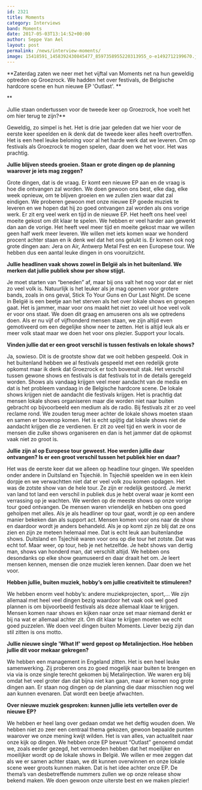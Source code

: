 ```yaml
---
id: 2321
title: Moments
category: Interviews
band: Moments
date: 2017-05-03T13:14:52+00:00
author: Seppe Van Ael
layout: post
permalink: /news/interview-moments/
image: 15418591_1458392430845477_8597358955220313955_o-e1492712199670.jpg
---
```

**Zaterdag zaten we neer met het vijftal van Moments net na hun geweldig optreden op Groezrock. We hadden het over festivals, de Belgische hardcore scene en hun nieuwe EP 'Outlast'. **

**
  
Jullie staan ondertussen voor de tweede keer op Groezrock, hoe voelt het om hier terug te zijn?**

Geweldig, zo simpel is het. Het is drie jaar geleden dat we hier voor de eerste keer speelden en ik denk dat de tweede keer alles heeft overtroffen. Het is een heel leuke beloning voor al het harde werk dat we leveren. Om op festivals als Groezrock te mogen spelen, daar doen we het voor. Het was prachtig.

**Jullie blijven steeds groeien. Staan er grote dingen op de planning waarover je iets mag zeggen?**

Grote dingen, dat is de vraag. Er komt een nieuwe EP aan en de vraag is hoe die ontvangen zal worden. We doen gewoon ons best, elke dag, elke week opnieuw, om te blijven groeien en we zullen zien waar dat zal eindigen. We proberen gewoon met onze nieuwe EP goede muziek te leveren en we hopen dat hij zo goed ontvangen zal worden als ons vorige werk. Er zit erg veel werk en tijd in de nieuwe EP. Het heeft ons heel veel moeite gekost om dit klaar te spelen. We hebben er veel harder aan gewerkt dan aan de vorige. Het heeft veel meer tijd en moeite gekost maar we willen geen half werk meer leveren. We willen met iets komen waar we honderd procent achter staan en ik denk wel dat het ons gelukt is. Er komen ook nog grote dingen aan: Jera on Air, Antwerp Metal Fest en een Europese tour. We hebben dus een aantal leuke dingen in ons vooruitzicht.

**Jullie headlinen vaak shows zowel in België als in het buitenland. We merken dat jullie publiek show per show stijgt.**

Je moet starten van “beneden” af, maar bij ons valt het nog voor dat er niet zo veel volk is. Natuurlijk is het leuker als je mag openen voor grotere bands, zoals in ons geval, Stick To Your Guns en Our Last Night. De scene in België is een beetje aan het sterven als het over lokale shows en groepen gaat. Het is jammer, maar voor ons maakt het niet zo veel uit hoe veel volk er voor ons staat. We doen dit graag en amuseren ons als we optredens doen. Als er nu vijf of vijfhonderd mensen staan, we zijn altijd even gemotiveerd om een degelijke show neer te zetten. Het is altijd leuk als er meer volk staat maar we doen het voor ons plezier. Support your locals.

**Vinden jullie dat er een groot verschil is tussen festivals en lokale shows?** 

Ja, sowieso. Dit is de grootste show dat we ooit hebben gespeeld. Ook in het buitenland hebben we al festivals gespeeld met een redelijk grote opkomst maar ik denk dat Groezrock er toch bovenuit stak. Het verschil tussen gewone shows en festivals is dat festivals tot in de details geregeld worden. Shows als vandaag krijgen veel meer aandacht van de media en dat is het probleem vandaag in de Belgische hardcore scene. De lokale shows krijgen niet de aandacht die festivals krijgen. Het is prachtig dat mensen lokale shows organiseren maar die worden niet naar buiten gebracht op bijvoorbeeld een medium als de radio. Bij festivals zit er zo veel reclame rond. We zouden terug meer achter de lokale shows moeten staan en samen er bovenop komen. Het is echt spijtig dat lokale shows niet de aandacht krijgen die ze verdienen. Er zit zo veel tijd en werk in voor de mensen die zulke shows organiseren en dan is het jammer dat de opkomst vaak niet zo groot is.

**Jullie zijn al op Europese tour geweest. Hoe werden jullie daar ontvangen? Is er een groot verschil tussen het publiek hier en daar?**

Het was de eerste keer dat we alleen op headline tour gingen. We speelden onder andere in Duitsland en Tsjechië. In Tsjechië speelden we in een klein dorpje en we verwachtten niet dat er veel volk zou komen opdagen. Het was de zotste show van de hele tour. Ze zijn er redelijk gestoord. Je merkt van land tot land een verschil in publiek dus je hebt overal waar je komt een verrassing op je wachten. We werden op de meeste shows op onze vorige tour goed ontvangen. De mensen waren vriendelijk en hebben ons goed geholpen met alles. Als je als headliner op tour gaat, wordt je op een andere manier bekeken dan als support act. Mensen komen voor ons naar de show en daardoor wordt je anders behandeld. Als je op komt zijn ze blij dat ze ons zien en zijn ze meteen helemaal mee. Dat is echt leuk aan buitenlandse shows. Duitsland en Tsjechië waren voor ons op die tour het zotste. Dat was echt tof. Maar weer, op tour, heb je net hetzelfde. Je hebt shows van dertig man, shows van honderd man, dat verschilt altijd. We hebben ons desondanks op elke show geamuseerd en daar draait het om. Je leert mensen kennen, mensen die onze muziek leren kennen. Daar doen we het voor.

**Hebben jullie, buiten muziek, hobby’s om jullie creativiteit te stimuleren?** 

We hebben enorm veel hobby’s: andere muziekprojecten, sport,… We zijn allemaal met heel veel dingen bezig waardoor het vaak ook wel goed plannen is om bijvoorbeeld festivals als deze allemaal klaar te krijgen. Mensen komen naar shows en kijken naar onze set maar niemand denkt er bij na wat er allemaal achter zit. Om dit klaar te krijgen moeten we echt goed puzzelen. We doen veel dingen buiten Moments. Liever bezig zijn dan stil zitten is ons motto.

**Jullie nieuwe single 'What If' werd gepost op Metalinjection. Hoe hebben jullie dit voor mekaar gekregen?**

We hebben een management in Engeland zitten. Het is een heel leuke samenwerking. Zij proberen ons zo goed mogelijk naar buiten te brengen en via via is onze single terecht gekomen bij Metalinjection. We waren erg blij omdat het veel groter dan dat bijna niet kan gaan, maar er komen nog grote dingen aan. Er staan nog dingen op de planning die daar misschien nog wel aan kunnen evenaren. Dat wordt een beetje afwachten.

**Over nieuwe muziek gesproken: kunnen jullie iets vertellen over de nieuwe EP?**

We hebben er heel lang over gedaan omdat we het deftig wouden doen. We hebben niet zo zeer een centraal thema gekozen, gewoon bepaalde punten waarover we onze mening kwijt wilden. Het is van alles, van actualiteit naar onze kijk op dingen. We hebben onze EP bewust “Outlast” genoemd omdat we, zoals eerder gezegd, het vermoeden hebben dat het moeilijker en moeilijker wordt op de lokale shows in België. We willen er mee zeggen dat als we er samen achter staan, we dit kunnen overwinnen en onze lokale scene weer groots kunnen maken. Dat is het idee achter onze EP. De thema’s van desbetreffende nummers zullen we op onze release show bekend maken. We doen gewoon onze uiterste best en we maken plezier!

&nbsp;